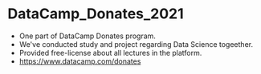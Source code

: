 # DataCamp_Donates_2021
 - One part of DataCamp Donates program. 
 - We've conducted study and project regarding Data Science togeether. 
 - Provided free-license about all lectures in the platform.
 - https://www.datacamp.com/donates
